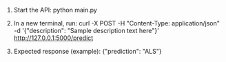
1. Start the API:
   python main.py

2. In a new terminal, run:
   curl -X POST -H "Content-Type: application/json" \
   -d '{"description": "Sample description text here"}' \
   http://127.0.0.1:5000/predict

3. Expected response (example):
   {"prediction": "ALS"}
